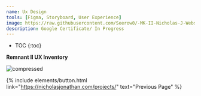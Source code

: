 ```yaml
---
name: Ux Design
tools: [Figma, Storyboard, User Experience]
image: https://raw.githubusercontent.com/Seerow0/-MK-II-Nicholas-J-Website-/main/gifs/user-ex.gif
description: Google Certificate/ In Progress
---
```


* TOC
{:toc}

**Remnant II UX Inventory**

![compressed](https://github.com/user-attachments/assets/d7f1cd3b-3140-449c-bfc9-c682ffec35e6)


{% include elements/button.html link="https://nicholasjonathan.com/projects/" text="Previous Page" %}
